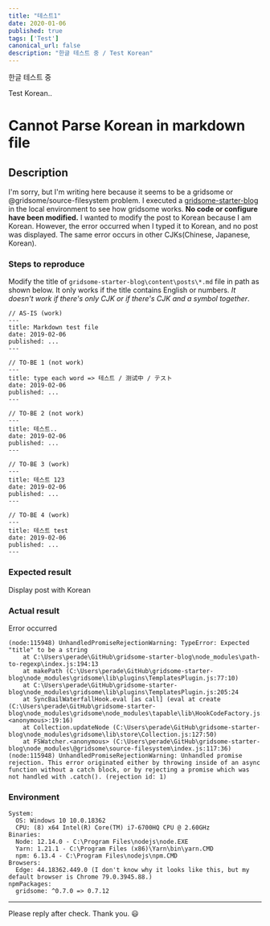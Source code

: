 ```yaml
---
title: "테스트1"
date: 2020-01-06
published: true
tags: ['Test']
canonical_url: false
description: "한글 테스트 중 / Test Korean"
---
```


한글 테스트 중

Test Korean..

# Cannot Parse Korean in markdown file

## Description

I'm sorry, but I'm writing here because it seems to be a gridsome or @gridsome/source-filesystem problem.
I executed a [gridsome-starter-blog](https://github.com/gridsome/gridsome-starter-blog) in the local environment to see how gridsome works.
**No code or configure have been modified.**
I wanted to modify the post to Korean because I am Korean.
However, the error occurred when I typed it to Korean, and no post was displayed.
The same error occurs in other CJKs(Chinese, Japanese, Korean).

### Steps to reproduce

Modify the title of `gridsome-starter-blog\content\posts\*.md` file in path as shown below.
It only works if the title contains English or numbers.
_It doesn't work if there's only CJK or if there's CJK and a symbol together_.

```
// AS-IS (work)
---
title: Markdown test file
date: 2019-02-06
published: ...
---

// TO-BE 1 (not work)
---
title: type each word => 테스트 / 测试中 / テスト
date: 2019-02-06
published: ...
---

// TO-BE 2 (not work)
---
title: 테스트..
date: 2019-02-06
published: ...
---

// TO-BE 3 (work)
---
title: 테스트 123
date: 2019-02-06
published: ...
---

// TO-BE 4 (work)
---
title: 테스트 test
date: 2019-02-06
published: ...
---
```

### Expected result

Display post with Korean

### Actual result

Error occurred
```
(node:115948) UnhandledPromiseRejectionWarning: TypeError: Expected "title" to be a string
    at C:\Users\perade\GitHub\gridsome-starter-blog\node_modules\path-to-regexp\index.js:194:13
    at makePath (C:\Users\perade\GitHub\gridsome-starter-blog\node_modules\gridsome\lib\plugins\TemplatesPlugin.js:77:10)
    at C:\Users\perade\GitHub\gridsome-starter-blog\node_modules\gridsome\lib\plugins\TemplatesPlugin.js:205:24
    at SyncBailWaterfallHook.eval [as call] (eval at create (C:\Users\perade\GitHub\gridsome-starter-blog\node_modules\gridsome\node_modules\tapable\lib\HookCodeFactory.js:19:10), <anonymous>:19:16)
    at Collection.updateNode (C:\Users\perade\GitHub\gridsome-starter-blog\node_modules\gridsome\lib\store\Collection.js:127:50)
    at FSWatcher.<anonymous> (C:\Users\perade\GitHub\gridsome-starter-blog\node_modules\@gridsome\source-filesystem\index.js:117:36)
(node:115948) UnhandledPromiseRejectionWarning: Unhandled promise rejection. This error originated either by throwing inside of an async function without a catch block, or by rejecting a promise which was not handled with .catch(). (rejection id: 1)
```

### Environment
```
System:
  OS: Windows 10 10.0.18362
  CPU: (8) x64 Intel(R) Core(TM) i7-6700HQ CPU @ 2.60GHz
Binaries:
  Node: 12.14.0 - C:\Program Files\nodejs\node.EXE
  Yarn: 1.21.1 - C:\Program Files (x86)\Yarn\bin\yarn.CMD
  npm: 6.13.4 - C:\Program Files\nodejs\npm.CMD
Browsers:
  Edge: 44.18362.449.0 (I don't know why it looks like this, but my default browser is Chrome 79.0.3945.88.)
npmPackages:
  gridsome: ^0.7.0 => 0.7.12
```
***
Please reply after check. Thank you. 😃 
